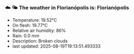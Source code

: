 ### ☁️ 🌤️  The weather in Florianópolis is: Florianópolis

- Temperature: 19.52°C
- On flesh: 19.77°C
- Relative air humidity: 86%
- Rain: 0.0 mm
- Description: Broken clouds
- last updated: 2025-08-19T19:13:51.493333
